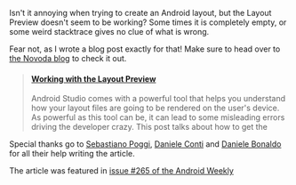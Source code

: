 Isn't it annoying when trying to create an Android layout, but the Layout Preview doesn't seem to be working? Some times it is completely empty, or some weird stacktrace gives no clue of what is wrong.

Fear not, as I wrote a blog post exactly for that! Make sure to head over to [the Novoda blog](https://www.novoda.com/blog/layout-preview-101/) to check it out.

<blockquote class="embedly-card" data-card-controls="0"><h4><a href="https://www.novoda.com/blog/layout-preview-101/">Working with the Layout Preview</a></h4><p>Android Studio comes with a powerful tool that helps you understand how your layout files are going to be rendered on the user's device. As powerful as this tool can be, it can lead to some misleading errors driving the developer crazy. This post talks about how to get the</p></blockquote>
<script async src="//cdn.embedly.com/widgets/platform.js" charset="UTF-8"></script>

Special thanks go to [Sebastiano Poggi](https://www.novoda.com/blog/author/seb/), [Daniele Conti](https://www.novoda.com/blog/author/fourlastor/) and [Daniele Bonaldo](https://www.novoda.com/blog/author/daniele/) for all their help writing the article.

The article was featured in [issue #265 of the Android Weekly](http://androidweekly.net/issues/issue-236)
